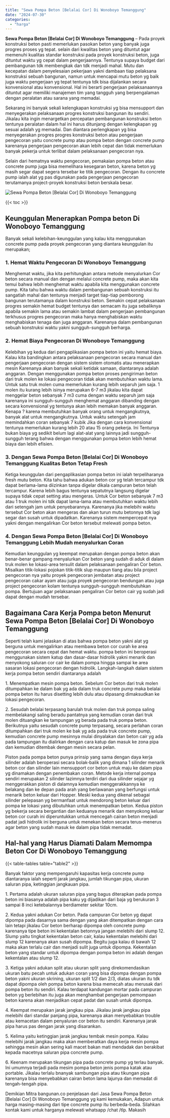 ```yaml
---
title: "Sewa Pompa Beton [Belalai Cor] Di Wonoboyo Temanggung"
date: "2024-07-30"
categories: 
  - "harga"
---
```


**Sewa Pompa Beton \[Belalai Cor\] Di Wonoboyo Temanggung** – Pada proyek konstruksi beton pasti memerlukan pasokan beton yang banyak juga progres proses yg tepat. selain dari kwalitas beton yang dituntut agar memenuhi kualitas standar konstruksi pada proyek konstruksi beton, juga dituntut waktu yg cepat dalam pengerjaannya. Tentunya supaya budget dari pembangunan tdk membengkak dan tdk menjadi mahal. Mutu dan kecepatan dalam penyelesaian pekerjaan yakni dambaan tiap pelaksana konstruksi sebuah bangunan, namun untuk mencapai mutu beton yg baik juga waktu pengerjaan yg tepat tentunya tdk bisa dijalankan secara konvensional atau konvensional. Hal ini berarti pengerjaan pelaksanaannya dituntut agar memiliki manajemen tim yang tangguh yang berpengalaman dengan peralatan atau sarana yang memadai.

Sekarang ini banyak sekali kelengkapan konstruksi yg bisa mensupport dan menyegerakan pelaksanaan progres konstruksi bangunan itu sendiri. Jikalau kita ingin menargetkan percepatan pembangunan konstruksi beton tentunya peralatan dalam hal ini harus ditunjang dengan kelengkapan yg sesuai adalah yg memadai. Dan diantara perlengkapan yg bisa menyegerakan progres progres konstruksi beton atau pengerjaan pengecoran yaitu concrete pump atau pompa beton dengan concrete pump karenanya pengerjaan pengecoran akan lebih cepat dan tidak memerlukan banyak pekerja untuk terlibat dalam pelaksanaan pengecoran nya.

Selain dari hematnya waktu pengecoran, pemakaian pompa beton atau concrete pump juga bisa memelihara kesegaran beton, karena beton yg masih segar dapat segera tersebar ke titik pengecoran. Dengan itu concrete pump ialah alat yg pas digunakan pada pengerjaan pengecoran terutamanya project-proyek konstruksi beton berskala besar.

![Sewa Pompa Beton [Belalai Cor] Di Wonoboyo Temanggung](/images/sewa-concrete-pump-04.png)

{{< toc >}}

## Keunggulan Menerapkan Pompa beton Di Wonoboyo Temanggung

Banyak sekali kelebihan-keunggulan yang kalau kita menggunakan concrete pump pada proyek pengecoran yang diantara keunggulan itu merupakan;

### 1\. Hemat Waktu Pengecoran Di Wonoboyo Temanggung

Menghemat waktu, jika kita perhitungkan antara metode menyalurkan Cor beton secara manual dan dengan melalui concrete pump, maka akan kita temui bahwa lebih menghemat waktu apabila kita menggunakan concrete pump. Kita tahu bahwa waktu dalam pembangunan sebuah konstruksi itu sangatlah mahal dan tentunya menjadi target tiap-tiap pemborong bangunan terutamanya dalam konstruksi beton. Semakin cepat pelaksanaan progres semakin hemat budget tentunya dan semacam itu juga sebaliknya apabila semakin lama atau semakin lambat dalam pengerjaan pembangunan terkhusus progres pengecoran maka hanya menghabiskan waktu menghabiskan tenaga dan juga anggaran. Karenanya dalam pembangunan sebuah konstruksi waktu yakni sungguh-sungguh berharga.

### 2\. Hemat Biaya Pengecoran Di Wonoboyo Temanggung

Kelebihan yg kedua dari pengaplikasian pompa beton ini yaitu hemat biaya. Kalau kita bandingkan antara pelaksanaan pengecoran secara manual dan pengerjaan pengecoran dengan sistem sistem otomatis atau menerapkan mesin Karenanya akan banyak sekali ketidak samaan, diantaranya adalah anggaran. Dengan menggunakan pompa beton proses pengiriman beton dari truk molen ke lokasi pengecoran tidak akan membutuhkan waktu lama. Untuk satu truk molen cuma memerlukan kurang lebih separuh jam saja. 1 molen itu kurang lebih isinya merupakan 6-7 m3 jikalau kita dapat menggelar beton sebanyak 7 m3 cuma dengan waktu separuh jam saja karenanya ini sungguh-sungguh menghemat anggaran dibanding dengan secara konvensional yg tentunya akan lebih memakan banyak anggaran. Kenapa ? karena membutuhkan banyak orang untuk mengangkutnya, banyak alat untuk mengangkutnya. Untuk waktu setengah jam memindahkan coran sebanyak 7 kubik Jika dengan cara konvensional tentunya memerlukan kurang lebih 20 atau 15 orang pekerja. Ini Tentunya bukan biaya yg sedikit belum lagi alat-alat yang lainnya jadi sungguh-sungguh terang bahwa dengan menggunakan pompa beton lebih hemat biaya dan lebih efisien.

### 3\. Dengan Sewa Pompa Beton \[Belalai Cor\] Di Wonoboyo Temanggung Kualitas Beton Tetap Fresh

Ketiga keunggulan dari pengaplikasian pompa beton ini ialah terpeliharanya fresh mutu beton. Kita tahu bahwa adukan beton cor yg telah tercampur tdk dapat berlama-lama diizinkan tanpa digelar dikala campuran beton telah tercampur. Karena lebih bagus tentunya sepatutnya langsung digelar supaya tidak cepat setting atau mengeras. Untuk Cor beton sebanyak 7 m3 atau 1 truk molen ini tdk dapat lama-lama atau membutuhkan waktu lebih dari setengah jam untuk penyebarannya. Karenanya jika melebihi waktu tersebut Cor beton akan mengeras dan akan turun mutu betonnya tdk lagi segar dan susah untuk dipadatkan. Karenanya sistem mempercepat nya yakni dengan mengalirkan Cor beton tersebut melewati pompa beton.

### 4\. Dengan Sewa Pompa Beton \[Belalai Cor\] Di Wonoboyo Temanggung Lebih Mudah menyalurkan Coran

Kemudian keunggulan yg keempat merupakan dengan pompa beton akan benar-benar gampang menyalurkan Cor beton yang sudah di aduk di dalam truk molen ke lokasi-area tersulit dalam pelaksanaan pengaliran Cor beton. Misalkan titik-lokasi pojokan titik-titik slup maupun tiang atau bila project pengecoran nya yaitu proyek pengecoran jembatan atau project pengecoran cakar ayam atau juga proyek pengecoran bendungan atau juga project pengecoran kolam tentunya sungguh-sungguh membutuhkan pompa. Bertujuan agar pelaksanaan pengaliran Cor beton cair yg sudah jadi dapat dengan mudah tersebar.

## Bagaimana Cara Kerja Pompa beton Menurut Sewa Pompa Beton \[Belalai Cor\] Di Wonoboyo Temanggung

Seperti telah kami jelaskan di atas bahwa pompa beton yakni alat yg berguna untuk mengalirkan atau membawa beton cor curah ke area pengecoran secara cepat dan hemat waktu. pompa beton ini beroperasi menggunakan sistem katup dan dasar-dasar hidrolik yakni menarik dan menyokong saluran cor cair ke dalam pompa hingga sampai ke area sasaran lokasi pengecoran dengan hidrolik. Langkah-langkah dalam sistem kerja pompa beton sendiri diantaranya adalah

1\. Menempatkan mesin pompa beton. Sebelum Cor beton dari truk molen ditumpahkan ke dalam bak yg ada dalam truk concrete pump maka belalai pompa beton itu harus disetting lebih dulu atau dipasang dimaksudkan ke lokasi pengecoran.

2\. Sesudah belalai terpasang barulah truk molen dan truk pompa saling membelakangi saling beradu pantatnya yang kemudian coran dari truk molen dituangkan ke tampungan yg berada pada truk pompa beton. Berikutnya yaitu sesudah concrete pump terpasang, secara perlahan coran ditumpahkan dari truk molen ke bak yg ada pada truk concrete pump, kemudian concrete pump mesinnya mulai dinyalakan dan beton cair yg ada pada tampungan itu dialirkan dengan cara katup dan masuk ke zona pipa dan kemudian ditembak dengan mesin secara pelan.

Piston pada pompa beton punya prinsip yang sama dengan daya kerja silinder adalah beroperasi secara bolak-balik yang dimana 1 silinder menarik beton cor dan silinder lain mensupport cor beton untuk maju ke dalam pipa yg dinamakan dengan penembakan coran. Metode kerja internal pompa sendiri merupakan 2 silinder lazimnya terdiri dari dua silinder sejajar yg menggerakkan piston di dalamnya kemudian menggerakkannya ke belakang dan ke depan pada arah yang berlawanan yang berfungsi untuk menarik beton keluar dari Hopper. Meski kedua yang dikenal sebagai silinder pelepasan yg bermanfaat untuk mendorong beton keluar dari pompa ke lokasi yang dibutuhkan untuk menempatkan beton. Kedua piston yg bekerja secara bergantian dan keduanya menarik dan menyokong keluar beton cor curah ini diperuntukkan untuk mencegah cairan beton menjadi padat jadi hidrolik ini berguna untuk menekan beton secara terus-menerus agar beton yang sudah masuk ke dalam pipa tidak memadat.

## Hal-hal yang Harus Diamati Dalam Memompa Beton Cor Di Wonoboyo Temanggung

{{< table-tables table="table2" >}}

Banyak faktor yang mempengaruhi kapasitas kerja concrete pump diantaranya ialah seperti jarak jangkau, jumlah tikungan pipa, ukuran saluran pipa, ketinggian jangkauan pipa.

1\. Pertama adalah ukuran saluran pipa yang bagus diterapkan pada pompa beton ini biasanya adalah pipa kaku yg dijadikan dari baja yg berukuran 3 sampai 8 inci ketebalannya berdiameter sekitar 10cm.

2\. Kedua yakni adukan Cor beton. Pada campuran Cor beton yg dapat dipompa pada dasarnya sama dengan yang akan ditempatkan dengan cara lain tetapi jikalau Cor beton berharap dipompa oleh concrete pump karenanya tipe beton ini kekentalan betonnya jangan melebihi dari slump 12. Slump yaitu tingkat kekentalan beton cair, kalau kekentalan melebihi dari slump 12 karenanya akan susah dipompa. Begitu juga kalau di bawah 12 maka akan terlalu cair dan menjadi sulit juga untuk dipompa. Kekentalan beton yang standar untuk dipompa dengan pompa beton ini adalah dengan kekentalan atau slump 12.

3\. Ketiga yakni adukan split atau ukuran split yang direkomendasikan ukuran batu pecah untuk adukan coran yang bisa dipompa dengan pompa beton yakni ukuran skrining, ukuran split 1/2 dan 2/3, diatas ukuran itu tdk dapat dipompa oleh pompa beton karena bisa memecah atau merusak dari pompa beton itu sendiri. Kalau terdapat kandungan mortar pada campuran beton yg berlebihan itu juga akan menghambat pengerjaan pemompaan beton karena akan menjadikan cepat padat dan susah untuk dipompa.

4\. Keempat merupakan jarak jangkau pipa. Jikalau jarak jangkau pipa melebihi dari standar panjang pipa, karenanya akan menyebabkan trouble atau kemacetan dalam penyaluran cor beton itu sendiri. Karenanya jarak pipa harus pas dengan jarak yang disarankan.

5\. Kelima yaitu ketinggian jarak jangkau tembak mesin pompa. Kalau melebihi jarak jangkau maka akan memberatkan daya kerja mesin pompa sehingga mesin akan sering kali macet bakan mati mendadak dan berakibat kepada macetnya saluran pipa concrete pump.

6\. Keenam merupakan tikungan pipa pada concrete pump yg terlau banyak. Ini umumnya terjadi pada mesim pompa beton jenis pompa katak atau portable. Jikalau terlalu bnanyak sambungan pipa atau tikungan pipa karenanya bisa menyebabkan cairan beton lama lajunya dan memadat di tengah-tengah pipa.

Demikian Mitra bangunan.co penjelasan dari Jasa Sewa Pompa Beton \[Belalai Cor\] Di Wonoboyo Temanggung yg kami kemukakan, Adapun untuk harga masing-masing dari tipe concrete pump itu berbeda-beda. Silahkan kontak kami untuk harganya melewati whatsapp /chat /tlp. Makasih
